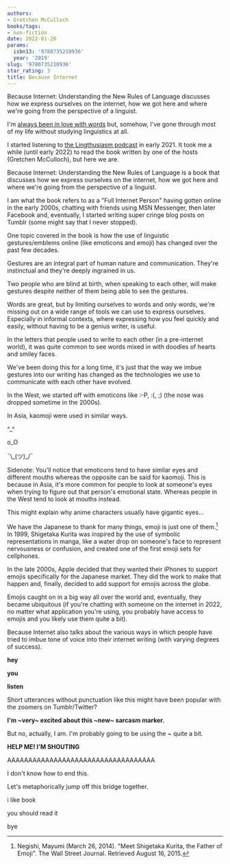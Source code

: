 ```yaml
---
authors:
- Gretchen McCulloch
books/tags:
- non-fiction
date: 2022-01-20
params:
  isbn13: '9780735210936'
  year: '2019'
slug: '9780735210936'
star_rating: 3
title: Because Internet
---
```


Because Internet: Understanding the New Rules of Language discusses how we express ourselves on the internet, how we got here and where we're going from the perspective of a linguist.

<!--more-->

I'm [always been in love with words](/blog/2022-01-14/) but, somehow, I've gone through most of my life without studying linguistics at all.

I started listening to [the Lingthusiasm podcast](https://lingthusiasm.com/) in early 2021. It took me a while (until early 2022) to read the book written by one of the hosts (Gretchen McCulloch), but here we are.

Because Internet: Understanding the New Rules of Language is a book that discusses how we express ourselves on the internet, how we got here and where we're going from the perspective of a linguist.

I am what the book refers to as a "Full Internet Person" having gotten online in the early 2000s, chatting with friends using MSN Messenger, then later Facebook and, eventually, I started writing super cringe blog posts on Tumblr (some might say that I never stopped).

One topic covered in the book is how the use of linguistic gestures/emblems online (like emoticons and emoji) has changed over the past few decades.

Gestures are an integral part of human nature and communication. They're instinctual and they're deeply ingrained in us.

Two people who are blind at birth, when speaking to each other, will make gestures despite neither of them being able to see the gestures.

Words are great, but by limiting ourselves to words and only words, we're missing out on a wide range of tools we can use to express ourselves. Especially in informal contexts, where expressing how you feel quickly and easily, without having to be a genius writer, is useful.

In the letters that people used to write to each other (in a pre-internet world), it was quite common to see words mixed in with doodles of hearts and smiley faces.

We've been doing this for a long time, it's just that the way we imbue gestures into our writing has changed as the technologies we use to communicate with each other have evolved.

In the West, we started off with emoticons like :-P, :(, ;) (the nose was dropped sometime in the 2000s).

In Asia, kaomoji were used in similar ways.

^\_^

o_O

¯\\\_(ツ)\_/¯

Sidenote: You'll notice that emoticons tend to have similar eyes and different mouths whereas the opposite can be said for kaomoji. This is because in Asia, it's more common for people to look at someone's eyes when trying to figure out that person's emotional state. Whereas people in the West tend to look at mouths instead.

This might explain why anime characters usually have gigantic eyes...

We have the Japanese to thank for many things, emoji is just one of them.[^1] In 1999, Shigetaka Kurita was inspired by the use of symbolic representations in manga, like a water drop on someone's face to represent nervousness or confusion, and created one of the first emoji sets for cellphones.

In the late 2000s, Apple decided that they wanted their iPhones to support emojis specifically for the Japanese market. They did the work to make that happen and, finally, decided to add support for emojis across the globe.

Emojis caught on in a big way all over the world and, eventually, they became ubiquitous (if you're chatting with someone on the internet in 2022, no matter what application you're using, you probably have access to emojis and you likely use them quite a bit).

Because Internet also talks about the various ways in which people have tried to imbue tone of voice into their internet writing (with varying degrees of success).

**hey**

**you**

**listen**

Short utterances without punctuation like this might have been popular with the zoomers on Tumblr/Twitter?

**I'm ~very~ excited about this ~new~ sarcasm marker.**

But no, actually, I am. I'm probably going to be using the ~ quite a bit.

**HELP ME! I'M SHOUTING**

AAAAAAAAAAAAAAAAAAAAAAAAAAAAAAAAAAA

I don't know how to end this.

Let's metaphorically jump off this bridge together.

i like book

you should read it

bye

[^1]: Negishi, Mayumi (March 26, 2014). "Meet Shigetaka Kurita, the Father of Emoji". The Wall Street Journal. Retrieved August 16, 2015.